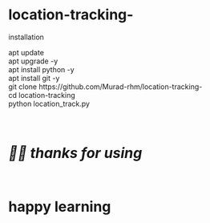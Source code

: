 # location-tracking-

<p> installation</p>
<p> apt update<br>apt upgrade -y<br>apt install python -y<br>apt install git -y<br>git 
clone https://github.com/Murad-rhm/location-tracking-<br>cd location-tracking<br>
python location_track.py<br><br><br>

<h1><i> 🥲🙂 thanks for using</i><h1> <br>
 happy learning 
